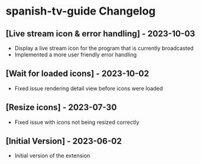 # spanish-tv-guide Changelog

## [Live stream icon & error handling] - 2023-10-03
- Display a live stream icon for the program that is currently broadcasted
- Implemented a more user friendly error handling

## [Wait for loaded icons] - 2023-10-02
- Fixed issue rendering detail view before icons were loaded

## [Resize icons] - 2023-07-30
- Fixed issue with icons not being resized correctly

## [Initial Version] - 2023-06-02
- Initial version of the extension
